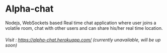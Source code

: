 # Alpha-chat

Nodejs, WebSockets based Real time chat application where user joins a volatile room, chat with other users and can share his/her real time location.

###### Visit : https://alpha-chat.herokuapp.com/ (currently unavailable, will be up soon)
